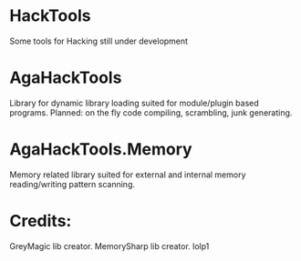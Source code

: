 # HackTools
Some tools for Hacking still under development
# AgaHackTools
Library for dynamic library loading suited for module/plugin based programs.
Planned: on the fly code compiling, scrambling, junk generating.
# AgaHackTools.Memory
Memory related library suited for external and internal memory reading/writing pattern scanning.

# Credits:
GreyMagic lib creator.
MemorySharp lib creator.
lolp1
